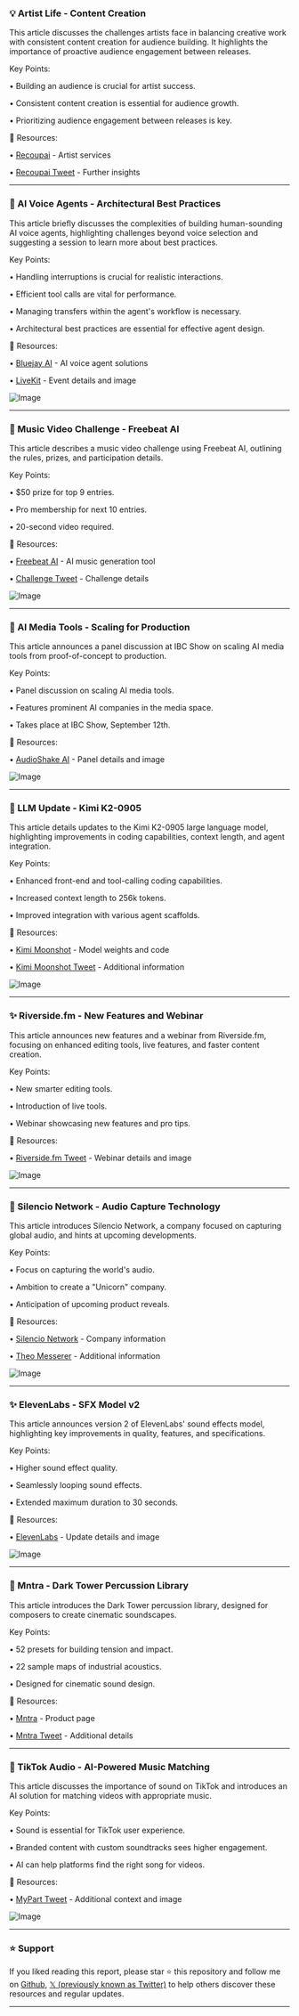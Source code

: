 ### 💡 Artist Life - Content Creation

This article discusses the challenges artists face in balancing creative work with consistent content creation for audience building.  It highlights the importance of proactive audience engagement between releases.

Key Points:

•  Building an audience is crucial for artist success.


•  Consistent content creation is essential for audience growth.


•  Prioritizing audience engagement between releases is key.



🔗 Resources:

• [Recoupai](https://x.com/recoupai) -  Artist services


• [Recoupai Tweet](https://x.com/recoupai/status/1965521498858553397) - Further insights


---

### 🤖 AI Voice Agents - Architectural Best Practices

This article briefly discusses the complexities of building human-sounding AI voice agents, highlighting challenges beyond voice selection and suggesting a session to learn more about best practices.

Key Points:

•  Handling interruptions is crucial for realistic interactions.


•  Efficient tool calls are vital for performance.


•  Managing transfers within the agent's workflow is necessary.


•  Architectural best practices are essential for effective agent design.



🔗 Resources:

• [Bluejay AI](https://x.com/getbluejay_ai) - AI voice agent solutions


• [LiveKit](https://x.com/livekit/status/1965472958442586190) -  Event details and image


![Image](https://pbs.twimg.com/media/G0a6c9UbYAAU91a?format=jpg&name=small)


---

### 🚀 Music Video Challenge - Freebeat AI

This article describes a music video challenge using Freebeat AI, outlining the rules, prizes, and participation details.

Key Points:

•  $50 prize for top 9 entries.


•  Pro membership for next 10 entries.


•  20-second video required.



🔗 Resources:

• [Freebeat AI](https://x.com/freebeat_ai) -  AI music generation tool


• [Challenge Tweet](https://x.com/freebeat_ai/status/1965471577744580653) - Challenge details


![Image](https://pbs.twimg.com/amplify_video_thumb/1965470483953913856/img/ejepxG5c1QvoHIyn.jpg)


---

### 🤖 AI Media Tools - Scaling for Production

This article announces a panel discussion at IBC Show on scaling AI media tools from proof-of-concept to production.

Key Points:

•  Panel discussion on scaling AI media tools.


•  Features prominent AI companies in the media space.


•  Takes place at IBC Show, September 12th.



🔗 Resources:

• [AudioShake AI](https://x.com/AudioShakeAI/status/1965467390210449674) -  Panel details and image


![Image](https://pbs.twimg.com/media/G0a-GMwbgAM4VKi?format=jpg&name=small)


---

### 🤖 LLM Update - Kimi K2-0905

This article details updates to the Kimi K2-0905 large language model, highlighting improvements in coding capabilities, context length, and agent integration.

Key Points:

•  Enhanced front-end and tool-calling coding capabilities.


•  Increased context length to 256k tokens.


•  Improved integration with various agent scaffolds.



🔗 Resources:

• [Kimi Moonshot](https://huggingface.co/moonshotai/Kim) - Model weights and code


• [Kimi Moonshot Tweet](https://x.com/Kimi_Moonshot/status/1963802687230947698) -  Additional information


![Image](https://pbs.twimg.com/media/G0DT63Da4AAKx3b?format=jpg&name=small)


---

### ✨ Riverside.fm - New Features and Webinar

This article announces new features and a webinar from Riverside.fm, focusing on enhanced editing tools, live features, and faster content creation.

Key Points:

•  New smarter editing tools.


•  Introduction of live tools.


•  Webinar showcasing new features and pro tips.



🔗 Resources:

• [Riverside.fm Tweet](https://x.com/RiversidedotFM/status/1963242326483939450) -  Webinar details and image


![Image](https://pbs.twimg.com/media/Gzr5mh4XsAAamRu?format=jpg&name=small)


---

### 🤖 Silencio Network - Audio Capture Technology

This article introduces Silencio Network, a company focused on capturing global audio, and hints at upcoming developments.

Key Points:

•  Focus on capturing the world's audio.


•  Ambition to create a "Unicorn" company.


•  Anticipation of upcoming product reveals.



🔗 Resources:

• [Silencio Network](https://x.com/silencioNetwork) - Company information


• [Theo Messerer](https://x.com/messerer_theo/status/1963224499546898530) -  Additional information


![Image](https://pbs.twimg.com/amplify_video_thumb/1963213168949243904/img/gou7YuhspX99r7H9.jpg)


---

### ✨ ElevenLabs - SFX Model v2

This article announces version 2 of ElevenLabs' sound effects model, highlighting key improvements in quality, features, and specifications.

Key Points:

•  Higher sound effect quality.


•  Seamlessly looping sound effects.


•  Extended maximum duration to 30 seconds.



🔗 Resources:

• [ElevenLabs](https://x.com/elevenlabsio/status/1962912811392131214) -  Update details and image


![Image](https://pbs.twimg.com/amplify_video_thumb/1962910122520256512/img/94XNPwx7uSeOPe3A.jpg)


---

### 🤖 Mntra - Dark Tower Percussion Library

This article introduces the Dark Tower percussion library, designed for composers to create cinematic soundscapes.

Key Points:

•  52 presets for building tension and impact.


•  22 sample maps of industrial acoustics.


•  Designed for cinematic sound design.


🔗 Resources:

• [Mntra](mntra.io/product/the-da) -  Product page


• [Mntra Tweet](https://x.com/mntra_io/status/1961792081283666318) -  Additional details



---

### 🤖 TikTok Audio - AI-Powered Music Matching

This article discusses the importance of sound on TikTok and introduces an AI solution for matching videos with appropriate music.

Key Points:

•  Sound is essential for TikTok user experience.


•  Branded content with custom soundtracks sees higher engagement.


•  AI can help platforms find the right song for videos.



🔗 Resources:

• [MyPart Tweet](https://x.com/MyPart/status/1961080680286150856) -  Additional context and image


![Image](https://pbs.twimg.com/media/GzcoeheWIAACrHc?format=jpg&name=small)


---

### ⭐️ Support

If you liked reading this report, please star ⭐️ this repository and follow me on [Github](https://github.com/Drix10), [𝕏 (previously known as Twitter)](https://x.com/DRIX_10_) to help others discover these resources and regular updates.

---